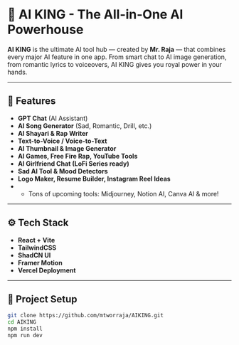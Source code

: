 # 👑 AI KING - The All-in-One AI Powerhouse

**AI KING** is the ultimate AI tool hub — created by **Mr. Raja** — that combines every major AI feature in one app. From smart chat to AI image generation, from romantic lyrics to voiceovers, AI KING gives you royal power in your hands.

---

## 🚀 Features

- **GPT Chat** (AI Assistant)
- **AI Song Generator** (Sad, Romantic, Drill, etc.)
- **AI Shayari & Rap Writer**
- **Text-to-Voice / Voice-to-Text**
- **AI Thumbnail & Image Generator**
- **AI Games, Free Fire Rap, YouTube Tools**
- **AI Girlfriend Chat (LoFi Series ready)**
- **Sad AI Tool & Mood Detectors**
- **Logo Maker, Resume Builder, Instagram Reel Ideas**
- + Tons of upcoming tools: Midjourney, Notion AI, Canva AI & more!

---

## ⚙️ Tech Stack

- **React + Vite**
- **TailwindCSS**
- **ShadCN UI**
- **Framer Motion**
- **Vercel Deployment**

---

## 📂 Project Setup

```bash
git clone https://github.com/mtworraja/AIKING.git
cd AIKING
npm install
npm run dev
